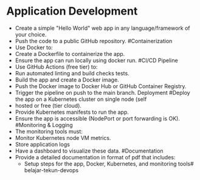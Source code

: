 # Application Development
 - Create a simple "Hello World" web app in any language/framework of your choice.
 - Push the code to a public GitHub repository.
 #Containerization
  - Use Docker to:
  - Create a Dockerfile to containerize the app.
  - Ensure the app can run locally using docker run.
 #CI/CD Pipeline
  - Use GitHub Actions (free tier) to:
  - Run automated linting and build checks tests.
  - Build the app and create a Docker image.
  - Push the Docker image to Docker Hub or GitHub Container Registry.
  - Trigger the pipeline on push to the main branch.
    Deployment
 #Deploy the app on a Kubernetes cluster on single node (self
  - hosted or free (tier cloud).
  - Provide Kubernetes manifests to run the app.
  - Ensure the app is accessible (NodePort or port forwarding is OK).
 #Monitoring & Logging
  - The monitoring tools must:
  - Monitor Kubernetes node VM metrics.
  - Store application logs
  - Have a dashboard to visualize these data.
 #Documentation
  - Provide a detailed documentation in format of pdf that includes:
    - Setup steps for the app, Docker, Kubernetes, and monitoring tools# belajar-tekun-devops

